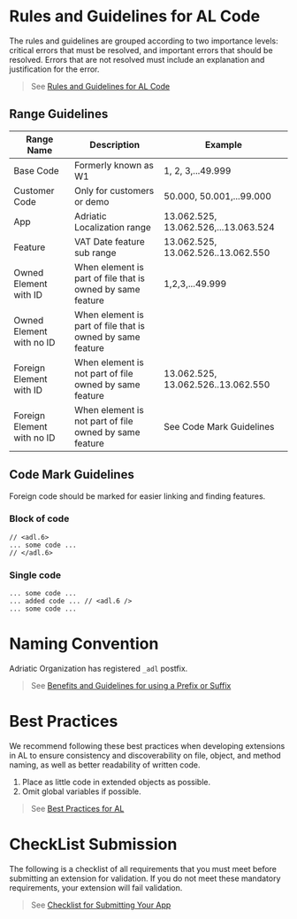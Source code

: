 # Rules and Guidelines for AL Code

The rules and guidelines are grouped according to two importance levels: critical errors that must be resolved, and important errors that should be resolved. Errors that are not resolved must include an explanation and justification for the error.

> See [Rules and Guidelines for AL Code](https://docs.microsoft.com/en-us/dynamics365/business-central/dev-itpro/compliance/apptest-overview)

## Range Guidelines

Range Name|Description|Example
----------|-----------|-------
Base Code|Formerly known as W1|1, 2, 3,...49.999
Customer Code|Only for customers or demo|50.000, 50.001,...99.000
App|Adriatic Localization range|13.062.525, 13.062.526,...13.063.524
Feature|VAT Date feature sub range|13.062.525, 13.062.526..13.062.550
Owned Element with ID|When element is part of file that is owned by same feature|1,2,3,...49.999
Owned Element with no ID|When element is part of file that is owned by same feature|
Foreign Element with ID|When element is not part of file owned by same feature|13.062.525, 13.062.526..13.062.550
Foreign Element with no ID|When element is not part of file owned by same feature|See Code Mark Guidelines

## Code Mark Guidelines

Foreign code should be marked for easier linking and finding features.

### Block of code
``` PAS
// <adl.6>
... some code ...
// </adl.6>
```
### Single code
``` PAS
... some code ...
... added code ... // <adl.6 />
... some code ...
``` 

# Naming Convention

Adriatic Organization has registered ```_adl``` postfix.

> See [Benefits and Guidelines for using a Prefix or Suffix](https://docs.microsoft.com/en-us/dynamics365/business-central/dev-itpro/compliance/apptest-prefix-suffix)

# Best Practices

We recommend following these best practices when developing extensions in AL to ensure consistency and discoverability on file, object, and method naming, as well as better readability of written code.

1. Place as little code in extended objects as possible. 
2. Omit global variables if possible. 

> See [Best Practices for AL](https://docs.microsoft.com/en-us/dynamics365/business-central/dev-itpro/compliance/apptest-bestpracticesforalcode)

# CheckList Submission

The following is a checklist of all requirements that you must meet before submitting an extension for validation. If you do not meet these mandatory requirements, your extension will fail validation.

> See [Checklist for Submitting Your App](https://docs.microsoft.com/en-us/dynamics365/business-central/dev-itpro/developer/devenv-checklist-submission)

